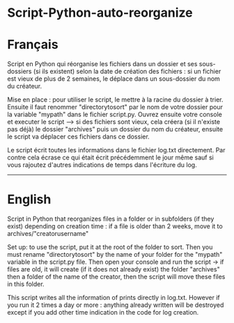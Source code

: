 ﻿# Script-Python-auto-reorganize

Français
=======

Script en Python qui réorganise les fichiers dans un dossier et ses sous-dossiers (si ils existent) selon la date de création des fichiers : si un fichier est vieux de plus de 2 semaines, le déplace dans un sous-dossier du nom du créateur.

Mise en place : pour utiliser le script, le mettre à la racine du dossier à trier. Ensuite il faut renommer "directorytosort" par le nom de votre dossier pour la variable "mypath" dans le fichier script.py.
Ouvrez ensuite votre console et executer le script --> si des fichiers sont vieux, cela créera (si il n'existe pas déjà) le dossier "archives" puis un dossier du nom du créateur, ensuite le script va déplacer ces fichiers dans ce dossier.

Le script écrit toutes les informations dans le fichier log.txt directement. Par contre cela écrase ce qui était écrit précédemment le jour même sauf si vous rajoutez d'autres indications de temps dans l'écriture du log.

-------------------------------------------------------------------------------------------------------------------------------------------

English
=======

Script in Python that reorganizes files in a folder or in subfolders (if they exist) depending on creation time : if a file is older than 2 weeks, move it to archives/"creatorusername"


 Set up: to use the script, put it at the root of the folder to sort. Then you must rename "directorytosort" by the name of your folder for the "mypath" variable in the script.py file.
Then open your console and run the script -> if files are old, it will create (if it does not already exist) the folder "archives" then a folder of the name of the creator, then the script will move these files in this folder.


This script writes all the information of prints directly in log.txt. However if you run it 2 times a day or more : anything already written will be destroyed except if you add other time indication in the code for log creation.
